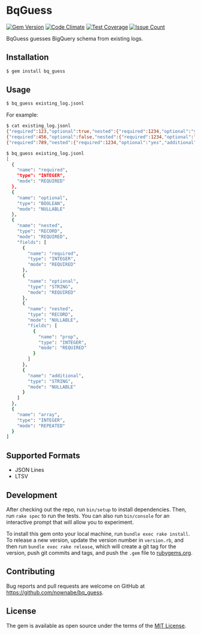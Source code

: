 # BqGuess
[![Gem Version](https://badge.fury.io/rb/bq_guess.svg)](https://badge.fury.io/rb/bq_guess)
[![Code Climate](https://codeclimate.com/repos/58451c2e5a93d470e4000449/badges/ee7d46fb6251050c7493/gpa.svg)](https://codeclimate.com/repos/58451c2e5a93d470e4000449/feed)
[![Test Coverage](https://codeclimate.com/repos/58451c2e5a93d470e4000449/badges/ee7d46fb6251050c7493/coverage.svg)](https://codeclimate.com/repos/58451c2e5a93d470e4000449/coverage)
[![Issue Count](https://codeclimate.com/repos/58451c2e5a93d470e4000449/badges/ee7d46fb6251050c7493/issue_count.svg)](https://codeclimate.com/repos/58451c2e5a93d470e4000449/feed)

BqGuess guesses BigQuery schema from existing logs.

## Installation
```bash
$ gem install bq_guess
```

## Usage
```bash
$ bq_guess existing_log.jsonl
```

For example:

```bash
$ cat existing_log.jsonl
{"required":123,"optional":true,"nested":{"required":1234,"optional":"yes"},"array":[0,1,2,3,4]}
{"required":456,"optional":false,"nested":{"required":1234,"optional":"yes","nested":{"prop":1}},"array":[5,6,7,8,9]}
{"required":789,"nested":{"required":1234,"optional":"yes","additional":"added"},"array":[]}

$ bq_guess existing_log.jsonl
[
  {
    "name": "required",
    "type": "INTEGER",
    "mode": "REQUIRED"
  },
  {
    "name": "optional",
    "type": "BOOLEAN",
    "mode": "NULLABLE"
  },
  {
    "name": "nested",
    "type": "RECORD",
    "mode": "REQUIRED",
    "fields": [
      {
        "name": "required",
        "type": "INTEGER",
        "mode": "REQUIRED"
      },
      {
        "name": "optional",
        "type": "STRING",
        "mode": "REQUIRED"
      },
      {
        "name": "nested",
        "type": "RECORD",
        "mode": "NULLABLE",
        "fields": [
          {
            "name": "prop",
            "type": "INTEGER",
            "mode": "REQUIRED"
          }
        ]
      },
      {
        "name": "additional",
        "type": "STRING",
        "mode": "NULLABLE"
      }
    ]
  },
  {
    "name": "array",
    "type": "INTEGER",
    "mode": "REPEATED"
  }
]
```

## Supported Formats
* JSON Lines
* LTSV

## Development
After checking out the repo, run `bin/setup` to install dependencies. Then, run `rake spec` to run the tests. You can also run `bin/console` for an interactive prompt that will allow you to experiment.

To install this gem onto your local machine, run `bundle exec rake install`. To release a new version, update the version number in `version.rb`, and then run `bundle exec rake release`, which will create a git tag for the version, push git commits and tags, and push the `.gem` file to [rubygems.org](https://rubygems.org).

## Contributing
Bug reports and pull requests are welcome on GitHub at https://github.com/nownabe/bq_guess.

## License
The gem is available as open source under the terms of the [MIT License](http://opensource.org/licenses/MIT).
